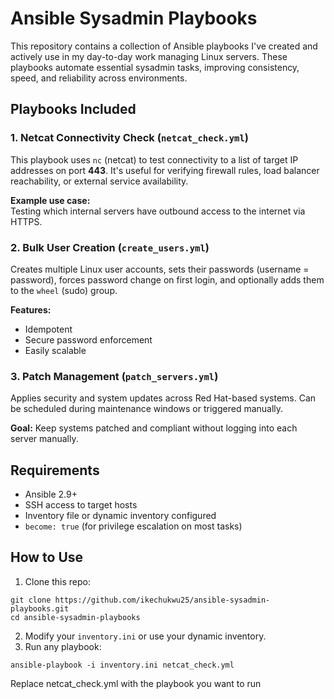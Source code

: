 # Ansible Sysadmin Playbooks

This repository contains a collection of Ansible playbooks I've created and actively use in my day-to-day work managing Linux servers. These playbooks automate essential sysadmin tasks, improving consistency, speed, and reliability across environments.

## Playbooks Included

### 1. Netcat Connectivity Check (`netcat_check.yml`)
This playbook uses `nc` (netcat) to test connectivity to a list of target IP addresses on port **443**. It's useful for verifying firewall rules, load balancer reachability, or external service availability.

**Example use case:**  
Testing which internal servers have outbound access to the internet via HTTPS.

### 2. Bulk User Creation (`create_users.yml`)
Creates multiple Linux user accounts, sets their passwords (username = password), forces password change on first login, and optionally adds them to the `wheel` (sudo) group.

**Features:**
- Idempotent
- Secure password enforcement
- Easily scalable

### 3. Patch Management (`patch_servers.yml`)
Applies security and system updates across Red Hat-based systems. Can be scheduled during maintenance windows or triggered manually.

**Goal:** Keep systems patched and compliant without logging into each server manually.

## Requirements

- Ansible 2.9+  
- SSH access to target hosts  
- Inventory file or dynamic inventory configured  
- `become: true` (for privilege escalation on most tasks)

## How to Use

1. Clone this repo:

```
git clone https://github.com/ikechukwu25/ansible-sysadmin-playbooks.git
cd ansible-sysadmin-playbooks
```
2. Modify your `inventory.ini` or use your dynamic inventory.
3. Run any playbook:
```
ansible-playbook -i inventory.ini netcat_check.yml
```
Replace netcat_check.yml with the playbook you want to run
